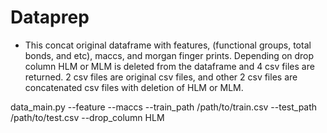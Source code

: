 # Dataprep  
* This concat original dataframe with features, (functional groups, total bonds, and etc), maccs, and morgan finger prints. Depending on drop column HLM or MLM is deleted from the dataframe and 4 csv files are returned. 2 csv files are original csv files, and other 2 csv files are concatenated csv files with deletion of HLM or MLM.  

data_main.py --feature --maccs --train_path /path/to/train.csv --test_path /path/to/test.csv --drop_column HLM  

